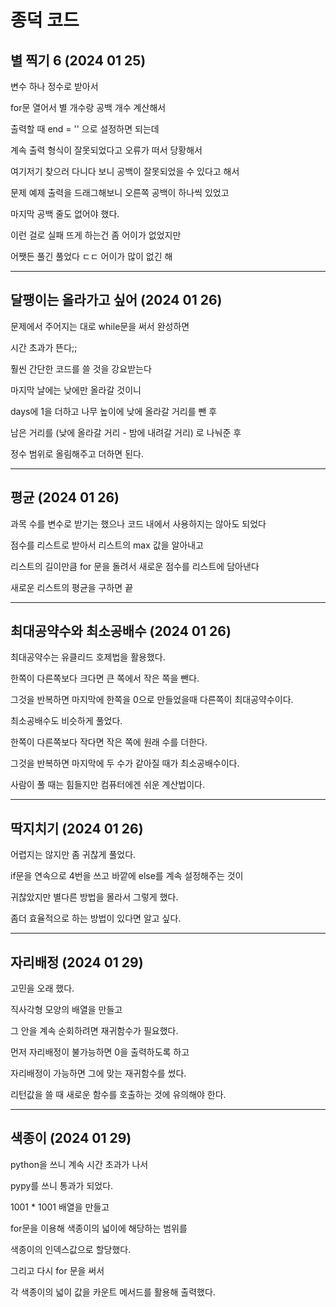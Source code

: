 # 종덕 코드

## 별 찍기 6 (2024 01 25)

변수 하나 정수로 받아서

for문 열어서 별 개수랑 공백 개수 계산해서

출력할 때 end = '' 으로 설정하면 되는데

계속 출력 형식이 잘못되었다고 오류가 떠서 당황해서

여기저기 찾으러 다니다 보니 공백이 잘못되었을 수 있다고 해서

문제 예제 출력을 드래그해보니 오른쪽 공백이 하나씩 있었고

마지막 공백 줄도 없어야 했다.

이런 걸로 실패 뜨게 하는건 좀 어이가 없었지만

어쨋든 풀긴 풀었다 ㄷㄷ 어이가 많이 없긴 해

---

## 달팽이는 올라가고 싶어 (2024 01 26)

문제에서 주어지는 대로 while문을 써서 완성하면

시간 초과가 뜬다;;

훨씬 간단한 코드를 쓸 것을 강요받는다

마지막 날에는 낮에만 올라갈 것이니

days에 1을 더하고 나무 높이에 낮에 올라갈 거리를 뺀 후

남은 거리를 (낮에 올라갈 거리 - 밤에 내려갈 거리) 로 나눠준 후

정수 범위로 올림해주고 더하면 된다.

---
## 평균 (2024 01 26)

과목 수를 변수로 받기는 했으나 코드 내에서 사용하지는 않아도 되었다

점수를 리스트로 받아서 리스트의 max 값을 알아내고

리스트의 길이만큼 for 문을 돌려서 새로운 점수를 리스트에 담아낸다

새로운 리스트의 평균을 구하면 끝

---
## 최대공약수와 최소공배수 (2024 01 26)

최대공약수는 유클리드 호제법을 활용했다.

한쪽이 다른쪽보다 크다면 큰 쪽에서 작은 쪽을 뺀다.

그것을 반복하면 마지막에 한쪽을 0으로 만들었을때 다른쪽이 최대공약수이다.

최소공배수도 비슷하게 풀었다.

한쪽이 다른쪽보다 작다면 작은 쪽에 원래 수를 더한다.

그것을 반복하면 마지막에 두 수가 같아질 때가 최소공배수이다.

사람이 풀 때는 힘들지만 컴퓨터에겐 쉬운 계산법이다.

---
## 딱지치기 (2024 01 26)
어렵지는 않지만 좀 귀찮게 풀었다.

if문을 연속으로 4번을 쓰고 바깥에 else를 계속 설정해주는 것이

귀찮았지만 별다른 방법을 몰라서 그렇게 했다.

좀더 효율적으로 하는 방법이 있다면 알고 싶다.

---
## 자리배정 (2024 01 29)

고민을 오래 했다.

직사각형 모양의 배열을 만들고

그 안을 계속 순회하려면 재귀함수가 필요했다.

먼저 자리배정이 불가능하면 0을 출력하도록 하고

자리배정이 가능하면 그에 맞는 재귀함수를 썼다.

리턴값을 쓸 때 새로운 함수를 호출하는 것에 유의해야 한다.


---
## 색종이 (2024 01 29)

python을 쓰니 계속 시간 초과가 나서

pypy를 쓰니 통과가 되었다.

1001 * 1001 배열을 만들고

for문을 이용해 색종이의 넓이에 해당하는 범위를

색종이의 인덱스값으로 할당했다.

그리고 다시 for 문을 써서

각 색종이의 넓이 값을 카운트 메서드를 활용해 출력했다.